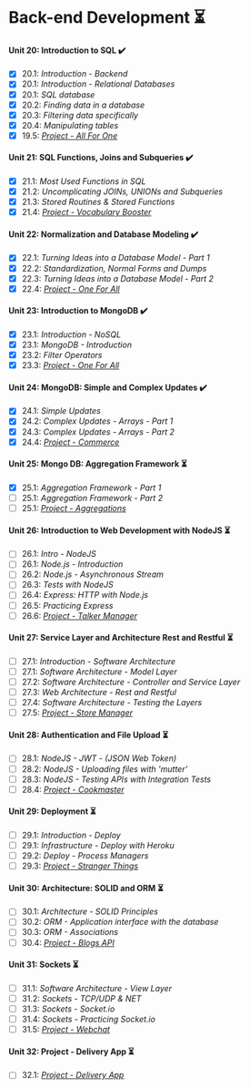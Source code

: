 # Back-end Development :hourglass_flowing_sand:

#### Unit 20: Introduction to SQL :heavy_check_mark:

- [X] 20.1: _Introduction - Backend_
- [X] 20.1: _Introduction - Relational Databases_
- [X] 20.1: _SQL database_
- [X] 20.2: _Finding data in a database_
- [X] 20.3: _Filtering data specifically_
- [X] 20.4: _Manipulating tables_
- [X] 19.5: [_Project - All For One_](https://github.com/tryber/sd-011-project-mysql-all-for-one/tree/SamuelSilvaMelo-mysql-all-for-one)

#### Unit 21: SQL Functions, Joins and Subqueries :heavy_check_mark:

- [X] 21.1: _Most Used Functions in SQL_
- [X] 21.2: _Uncomplicating JOINs, UNIONs and Subqueries_
- [X] 21.3: _Stored Routines & Stored Functions_
- [X] 21.4: [_Project - Vocabulary Booster_](https://github.com/tryber/sd-011-mysql-vocabulary-booster/pull/9)

#### Unit 22: Normalization and Database Modeling :heavy_check_mark:

- [X] 22.1: _Turning Ideas into a Database Model - Part 1_
- [X] 22.2: _Standardization, Normal Forms and Dumps_
- [X] 22.3: _Turning Ideas into a Database Model - Part 2_
- [X] 22.4: [_Project - One For All_](https://github.com/tryber/sd-011-mysql-one-for-all/pull/18)

#### Unit 23: Introduction to MongoDB :heavy_check_mark:

- [X] 23.1: _Introduction - NoSQL_
- [X] 23.1: _MongoDB - Introduction_
- [X] 23.2: _Filter Operators_
- [X] 23.3: [_Project - One For All_](https://github.com/tryber/sd-011-mongodb-dataflights/pull/7)

#### Unit 24: MongoDB: Simple and Complex Updates :heavy_check_mark:

- [X] 24.1: _Simple Updates_
- [X] 24.2: _Complex Updates - Arrays - Part 1_
- [X] 24.3: _Complex Updates - Arrays - Part 2_
- [X] 24.4: [_Project - Commerce_](https://github.com/tryber/sd-011-mongodb-commerce/pull/10)

#### Unit 25: Mongo DB: Aggregation Framework :hourglass_flowing_sand:

- [X] 25.1: _Aggregation Framework - Part 1_
- [ ] 25.1: _Aggregation Framework - Part 2_
- [ ] 25.1: [_Project - Aggregations_]()

#### Unit 26: Introduction to Web Development with NodeJS :hourglass_flowing_sand:

- [ ] 26.1: _Intro - NodeJS_
- [ ] 26.1: _Node.js - Introduction_
- [ ] 26.2: _Node.js - Asynchronous Stream_
- [ ] 26.3: _Tests with NodeJS_
- [ ] 26.4: _Express: HTTP with Node.js_
- [ ] 26.5: _Practicing Express_
- [ ] 26.6: [_Project - Talker Manager_]()

#### Unit 27: Service Layer and Architecture Rest and Restful :hourglass_flowing_sand:

- [ ] 27.1: _Introduction - Software Architecture_
- [ ] 27.1: _Software Architecture - Model Layer_
- [ ] 27.2: _Software Architecture - Controller and Service Layer_
- [ ] 27.3: _Web Architecture - Rest and Restful_
- [ ] 27.4: _Software Architecture - Testing the Layers_
- [ ] 27.5: [_Project - Store Manager_]()

#### Unit 28: Authentication and File Upload :hourglass_flowing_sand:

- [ ] 28.1: _NodeJS - JWT - (JSON Web Token)_
- [ ] 28.2: _NodeJS - Uploading files with 'mutter'_
- [ ] 28.3: _NodeJS - Testing APIs with Integration Tests_
- [ ] 28.4: [_Project - Cookmaster_]()

#### Unit 29: Deployment :hourglass_flowing_sand:

- [ ] 29.1: _Introduction - Deploy_
- [ ] 29.1: _Infrastructure - Deploy with Heroku_
- [ ] 29.2: _Deploy - Process Managers_
- [ ] 29.3: [_Project - Stranger Things_]()

#### Unit 30: Architecture: SOLID and ORM :hourglass_flowing_sand:

- [ ] 30.1: _Architecture - SOLID Principles_
- [ ] 30.2: _ORM - Application interface with the database_
- [ ] 30.3: _ORM - Associations_
- [ ] 30.4: [_Project - Blogs API_]()

#### Unit 31: Sockets :hourglass_flowing_sand:

- [ ] 31.1: _Software Architecture - View Layer_
- [ ] 31.2: _Sockets - TCP/UDP & NET_
- [ ] 31.3: _Sockets - Socket.io_
- [ ] 31.4: _Sockets - Practicing Socket.io_
- [ ] 31.5: [_Project - Webchat_]()

#### Unit 32: Project - Delivery App :hourglass_flowing_sand:

- [ ] 32.1: [_Project - Delivery App_]()

